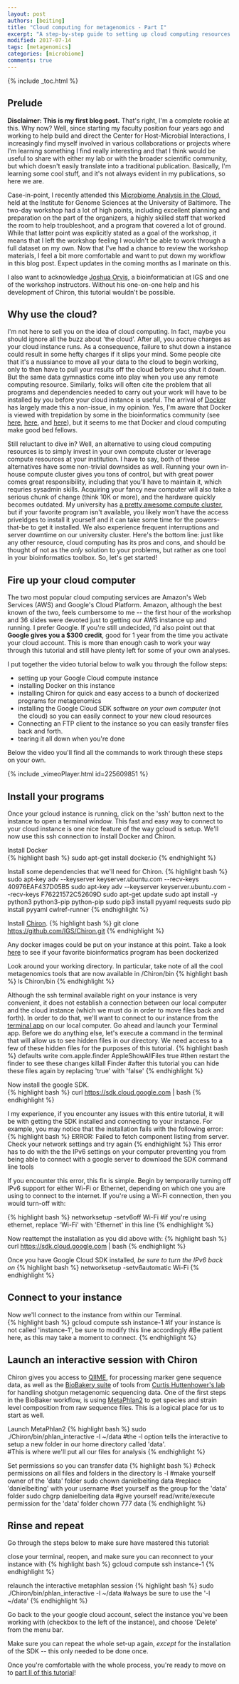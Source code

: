 ```yaml
---
layout: post
authors: [beiting]
title: "Cloud computing for metagenomics - Part I"
excerpt: "A step-by-step guide to setting up cloud computing resources and analyzing shotgun metagenomic data, all on your laptop."
modified: 2017-07-14
tags: [metagenomics]
categories: [microbiome]
comments: true
---
```


{% include _toc.html %}

## Prelude

**Disclaimer: This is my first blog post.**  That's right, I'm a complete rookie at this.  Why now?  Well, since starting my faculty position four years ago and working to help build and direct the Center for Host-Microbial Interactions, I increasingly find myself involved in various collaborations or projects where I'm learning something I find really interesting and that I think would be useful to share with either my lab or with the broader scientific community, but which doesn't easily translate into a traditional publication.  Basically, I'm learning some cool stuff, and it's not always evident in my publications, so here we are.  

Case-in-point, I recently attended this [Microbiome Analysis in the Cloud](http://www.igs.umaryland.edu/topics/microbiome-cloud/), held at the Institute for Genome Sciences at the University of Baltimore.  The two-day workshop had a lot of high points, including excellent planning and preparation on the part of the organizers, a highly skilled staff that worked the room to help troubleshoot, and a program that covered a lot of ground.  While that latter point was explicitly stated as a goal of the workshop, it means that I left the workshop feeling I wouldn't be able to work through a full dataset on my own.  Now that I've had a chance to review the workshop materials, I feel a bit more comfortable and want to put down my workflow in this blog post.  Expect updates in the coming months as I marinate on this.

I also want to acknowledge [Joshua Orvis](https://github.com/jorvis), a bioinformatician at IGS and one of the workshop instructors.  Without his one-on-one help and his development of Chiron, this tutorial wouldn't be possible.

## Why use the cloud?
I'm not here to sell you on the idea of cloud computing.  In fact, maybe you should ignore all the buzz about 'the cloud'.  After all, you accrue charges as your cloud instance runs.  As a consequence, failure to shut down a instance could result in some hefty charges if it slips your mind.  Some people cite that it's a nussiance to move all your data to the cloud to begin working, only to then have to pull your results off the cloud before you shut it down.  But the same data gymnastics come into play when you use any remote computing resource.  Similarly, folks will often cite the problem that all programs and dependencies needed to carry out your work will have to be installed by you before your cloud instance is useful.  The arrival of [Docker](https://www.docker.com/) has largely made this a non-issue, in my opinion.  Yes, I'm aware that Docker is viewed with trepidation by some in the bioinformatics community (see [here](http://homolog.us/blogs/blog/2015/09/22/is-docker-for-suckers/), [here](http://lh3.github.io/2015/04/25/a-few-hours-with-docker/), and [here](https://www.ncbi.nlm.nih.gov/pmc/articles/PMC4586803/)), but it seems to me that Docker and cloud computing make good bed fellows.

Still reluctant to dive in?  Well, an alternative to using cloud computing resources is to simply invest in your own compute cluster or leverage compute resources at your institution.  I have to say, both of these alternatives have some non-trivial downsides as well.  Running your own in-house compute cluster gives you tons of control, but with great power comes great responsibility, including that you'll have to maintain it, which requries sysadmin skills.  Acquiring your fancy new computer will also take a serious chunk of change (think 10K or more), and the hardware quickly becomes outdated.  My university has [a pretty awesome compute cluster](https://hpcwiki.genomics.upenn.edu/index.php/HPC:Main_Page), but if your favorite program isn't available, you likely won't have the access priveldges to install it yourself and it can take some time for the powers-that-be to get it installed.  We also experience frequent interruptions and server downtime on our university cluster.  Here's the bottom line: just like any other resource, cloud computing has its pros and cons, and should be thought of not as the *only* solution to your problems, but rather as one tool in your bioinformatics toolbox.  So, let's get started!

## Fire up your cloud computer

The two most popular cloud computing services are Amazon's Web Services (AWS) and Google's Cloud Platform.  Amazon, although the best known of the two, feels cumbersome to me -- the first hour of the workshop and 36 slides were devoted just to getting our AWS instance up and running.  I prefer Google.  If you're still undecided, I'd also point out that **Google gives you a $300 credit**, good for 1 year from the time you activate your cloud account.  This is more than enough cash to work your way through this tutorial and still have plenty left for some of your own analyses. 

I put together the video tutorial below to walk you through the follow steps:
* setting up your Google Cloud compute instance
* installing Docker on this instance
* installing Chiron for quick and easy access to a bunch of dockerized programs for metagenomics
* installing the Google Cloud SDK software *on your own computer* (not the cloud) so you can easily connect to your new cloud resources
* Connecting an FTP client to the instance so you can easily transfer files back and forth.
* tearing it all down when you're done

Below the video you'll find all the commands to work through these steps on your own.

{% include _vimeoPlayer.html id=225609851 %}

## Install your programs

Once your gcloud instance is running, click on the 'ssh' button next to the instance to open a terminal window.  This fast and easy way to connect to your cloud instance is one nice feature of the way gcloud is setup. We'll now use this ssh connection to install Docker and Chiron.

Install Docker  
{% highlight bash %}
sudo apt-get install docker.io
{% endhighlight %}

Install some dependencies that we'll need for Chiron.
{% highlight bash %}
sudo apt-key adv --keyserver keyserver.ubuntu.com --recv-keys 40976EAF437D05B5
sudo apt-key adv --keyserver keyserver.ubuntu.com --recv-keys F76221572C52609D
sudo apt-get update
sudo apt install -y python3 python3-pip python-pip
sudo pip3 install pyyaml requests
sudo pip install pyyaml cwlref-runner
{% endhighlight %}

Install [Chiron](https://github.com/IGS/Chiron).
{% highlight bash %}
git clone https://github.com/IGS/Chiron.git
{% endhighlight %}

Any docker images could be put on your instance at this point.  Take a look [here](http://biocontainers.pro/) to see if your favorite bioinformatics program has been dockerized

Look around your working directory.  In particular, take note of all the cool metagenomics tools that are now available in /Chiron/bin 
{% highlight bash %}
ls Chiron/bin
{% endhighlight %}

Although the ssh terminal available right on your instance is very convenient, it does not establish a connection between our local computer and the cloud instance (which we must do in order to move files back and forth).  In order to do that, we'll want to connect to our instance from the [terminal app](https://en.wikipedia.org/wiki/Terminal_(macOS)) on our local computer.  Go ahead and launch your Terminal app.  Before we do anything else, let's execute a command in the terminal that will allow us to see hidden files in our directory.  We need access to a few of these hidden files for the purposes of this tutorial.
{% highlight bash %}
defaults write com.apple.finder AppleShowAllFiles true
#then restart the finder to see these changes
killall Finder
#after this tutorial you can hide these files again by replacing 'true' with 'false'
{% endhighlight %}

Now install the google SDK.   
{% highlight bash %}
curl https://sdk.cloud.google.com | bash
{% endhighlight %}

I my experience, if you encounter any issues with this entire tutorial, it will be with getting the SDK installed and connecting to your instance. For example, you may notice that the installation fails with the following error:
{% highlight bash %}
ERROR: Failed to fetch component listing from server. Check your network settings and try again
{% endhighlight %}
This error has to do with the the IPv6 settings on your computer preventing you from being able to connect with a google server to download the SDK command line tools

If you encounter this error, this fix is simple.  Begin by temporarily turning off IPv6 support for either Wi-Fi or Ethernet, depending on which one you are using to connect to the internet.  If you're using a Wi-Fi connection, then you would turn-off with:

{% highlight bash %}
networksetup -setv6off Wi-Fi #if you're using ethernet, replace 'Wi-Fi' with 'Ethernet' in this line
{% endhighlight %}

Now reattempt the installation as you did above with:
{% highlight bash %}
curl https://sdk.cloud.google.com | bash
{% endhighlight %} 

Once you have Google Cloud SDK installed, *be sure to turn the IPv6 back on*
{% highlight bash %}
networksetup -setv6automatic Wi-Fi
{% endhighlight %}

## Connect to your instance
Now we'll connect to the instance from within our Terminal.  
{% highlight bash %}
gcloud compute ssh instance-1 #if your instance is not called 'instance-1', be sure to modify this line accordingly
#Be patient here, as this may take a moment to connect.
{% endhighlight %}

## Launch an interactive session with Chiron

Chiron gives you access to [QIIME](https://qiime2.org/), for processing marker gene sequence data, as well as the [BioBakery suite]() of tools from [Curtis Huttenhower's lab](https://bitbucket.org/biobakery/biobakery/wiki/browse/) for handling shotgun metagenomic sequencing data.  One of the first steps in the BioBaker workflow, is using [MetaPhlan2](http://www.nature.com/nmeth/journal/v9/n8/full/nmeth.2066.html) to get species and strain level composition from raw sequence files.  This is a logical place for us to start as well.

Launch MetaPhlan2
{% highlight bash %}
sudo ./Chiron/bin/phlan_interactive -l ~/data
#the -l option tells the interactive to setup a new folder in our home directory called 'data'.  
#This is where we'll put all our files for analysis
{% endhighlight %}

Set permissions so you can transfer data
{% highlight bash %}
#check permissions on all files and folders in the directory
ls -l 
#make yourself owner of the 'data' folder
sudo chown danielbeiting data #replace 'danielbeiting' with your username
#set yourself as the group for the 'data' folder
sudo chgrp danielbeiting data
#give yourself read/write/execute permission for the 'data' folder
chown 777 data
{% endhighlight %}

## Rinse and repeat
Go through the steps below to make sure have mastered this tutorial:

close your terminal, reopen, and make sure you can reconnect to your instance with 
{% highlight bash %}
gcloud compute ssh instance-1
{% endhighlight %}

relaunch the interactive metaphlan session
{% highlight bash %}
sudo ./Chiron/bin/phlan_interactive -l ~/data #always be sure to use the '-l ~/data'
{% endhighlight %}

Go back to the your google cloud account, select the instance you've been working with (checkbox to the left of the instance), and choose 'Delete' from the menu bar.  

Make sure you can repeat the whole set-up again, *except* for the installation of the SDK -- this only needed to be done once.

Once you're comfortable with the whole process, you're ready to move on to [part II of this tutorial]()!



